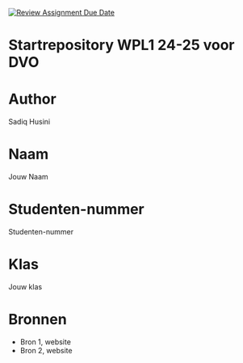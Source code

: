 [![Review Assignment Due Date](https://classroom.github.com/assets/deadline-readme-button-22041afd0340ce965d47ae6ef1cefeee28c7c493a6346c4f15d667ab976d596c.svg)](https://classroom.github.com/a/UFElbPiN)
# Startrepository WPL1 24-25 voor DVO

# Author
Sadiq Husini

# Naam
Jouw Naam

# Studenten-nummer
Studenten-nummer

# Klas
Jouw klas

# Bronnen
- Bron 1, website
- Bron 2, website

